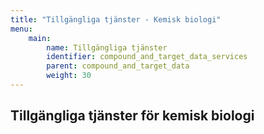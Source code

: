 ```yaml
---
title: "Tillgängliga tjänster - Kemisk biologi"
menu:
    main:
        name: Tillgängliga tjänster
        identifier: compound_and_target_data_services
        parent: compound_and_target_data
        weight: 30
---
```


## Tillgängliga tjänster för kemisk biologi
